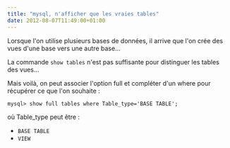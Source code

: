 ```yaml
---
title: "mysql, n'afficher que les vraies tables"
date: 2012-08-07T11:49:00+01:00
---
```

[//]: # (TODO: virer les code pre)

Lorsque l'on utilise plusieurs bases de données, il arrive que l'on crée des vues d'une base vers une autre base...

La commande `show tables` n'est pas suffisante pour distinguer les tables des vues... 

Mais voilà, on peut associer l'option full et compléter d'un where pour récupérer ce que l'on souhaite :  

```
mysql> show full tables where Table_type='BASE TABLE';
``` 

où Table_type peut être : 
- `BASE TABLE` 
- `VIEW` 



